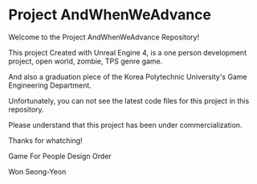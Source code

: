 # Project AndWhenWeAdvance




Welcome to the Project AndWhenWeAdvance Repository!




This project Created with Unreal Engine 4, is a one person development project, open world, zombie, TPS genre game.

And also a graduation piece of the Korea Polytechnic University's Game Engineering Department.



Unfortunately, you can not see the latest code files for this project in this repository.


Please understand that this project has been under commercialization.



Thanks for whatching!




Game For People Design Order



Won Seong-Yeon